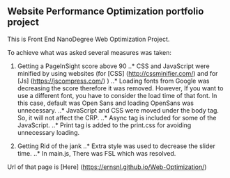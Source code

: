 ## Website Performance Optimization portfolio project

This is Front End NanoDegree Web Optimization Project.

To achieve what was asked several measures was taken:

1. Getting a PageInSight score above 90
..* CSS and JavaScript were minified by using websites (for [CSS] (http://cssminifier.com/) and for [Js] (https://jscompress.com/)  )
..* Loading fonts from Google was decreasing the score therefore it was removed. However, If you want to use a different font, you have to consider the load time of that font. In this case, default was Open Sans and loading OpenSans was unnecessary.
..* JavaScript and CSS were moved under the body tag. So, it will not affect the CRP.
..* Async tag is included for some of the JavaScript.
..* Print tag is added to the print.css for avoiding unnecessary loading.

2. Getting Rid of the jank
..* Extra style was used to decrease the slider time.
..* In main.js, There was FSL which was resolved.


Url of that page is [Here] (https://ernsnl.github.io/Web-Optimization/)
